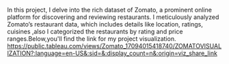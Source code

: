 In this project, I delve into the rich dataset of Zomato, a prominent online platform for discovering and reviewing restaurants. I meticulously analyzed Zomato’s restaurant data, which includes details like location, ratings, cuisines ,also I categorized the restaurants by rating and price ranges.Below,you'll find the link for my project visualization.
https://public.tableau.com/views/Zomato_17094015418740/ZOMATOVISUALIZATION?:language=en-US&:sid=&:display_count=n&:origin=viz_share_link

